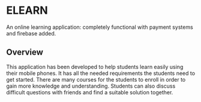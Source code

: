 # ELEARN

An online learning application: completely functional with payment systems and  firebase added.

## Overview

This application has been developed to help students learn easily using their mobile phones. It has all the needed requirements the students need to get started.
There are many courses for the students to enroll in order to gain more knowledge and understanding. Students can also discuss difficult questions with friends and find a 
suitable solution together.
